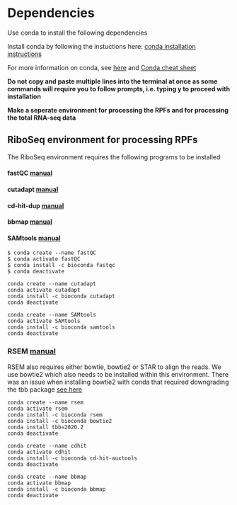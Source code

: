 # Dependencies
Use conda to install the following dependencies

Install conda by following the instuctions here:
[conda installation instructions](https://conda.io/projects/conda/en/latest/user-guide/install/linux.html)

For more information on conda, see [here](https://towardsdatascience.com/getting-started-with-python-environments-using-conda-32e9f2779307) and [Conda cheat sheet](https://docs.conda.io/projects/conda/en/4.6.0/_downloads/52a95608c49671267e40c689e0bc00ca/conda-cheatsheet.pdf)

**Do not copy and paste multiple lines into the terminal at once as some commands will require you to follow prompts, i.e. typing y to proceed with installation**

**Make a seperate environment for processing the RPFs and for processing the total RNA-seq data**

## RiboSeq environment for processing RPFs
The RiboSeq environment requires the following programs to be installed
#### fastQC [manual](https://www.bioinformatics.babraham.ac.uk/projects/fastqc/)
#### cutadapt [manual](https://cutadapt.readthedocs.io/en/stable/guide.html)
#### cd-hit-dup [manual](https://github.com/weizhongli/cdhit/wiki/3.-User's-Guide#cdhitdup)
#### bbmap [manual](https://jgi.doe.gov/data-and-tools/bbtools/bb-tools-user-guide/bbmap-guide/)
#### SAMtools [manual](http://www.htslib.org/doc/samtools.html)
```console
$ conda create --name fastQC
$ conda activate fastQC
$ conda install -c bioconda fastqc
$ conda deactivate
```


```console
conda create --name cutadapt
conda activate cutadapt
conda install -c bioconda cutadapt
conda deactivate
```


```console
conda create --name SAMtools
conda activate SAMtools
conda install -c bioconda samtools
conda deactivate
```

### RSEM [manual](https://deweylab.github.io/RSEM/README.html)
RSEM also requires either bowtie, bowtie2 or STAR to align the reads. We use bowtie2 which also needs to be installed within this environment. There was an issue when installing bowtie2 with conda that required downgrading the tbb package [see here](https://www.biostars.org/p/494922/)
```console
conda create --name rsem
conda activate rsem
conda install -c bioconda rsem
conda install -c bioconda bowtie2
conda install tbb=2020.2
conda deactivate
```


```console
conda create --name cdhit
conda activate cdhit
conda install -c bioconda cd-hit-auxtools
conda deactivate
```


```console
conda create --name bbmap
conda activate bbmap
conda install -c bioconda bbmap
conda deactivate
```


